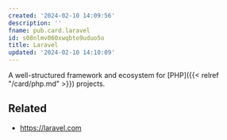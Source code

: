 ```yaml
---
created: '2024-02-10 14:09:56'
description: ''
fname: pub.card.laravel
id: s08nlmv060xwqbto9uduo5o
title: Laravel
updated: '2024-02-10 14:10:09'
---
```


A well-structured framework and ecosystem for [PHP]({{< relref "/card/php.md" >}}) projects.

## Related

- <https://laravel.com>